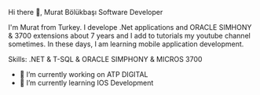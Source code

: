 

Hi there 👋, Murat Bölükbaşı
Software Developer

I'm Murat from Turkey. I develope .Net applications and ORACLE SIMHONY & 3700 extensions about 7 years and I add to tutorials my youtube channel sometimes. In these days, I am learning mobile application development.

Skills: .NET & T-SQL & ORACLE SIMPHONY & MICROS 3700 

- 🔭 I’m currently working on ATP DIGITAL 
- 🌱 I’m currently learning IOS Development 



